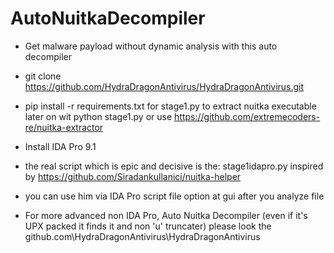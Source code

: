 # AutoNuitkaDecompiler
- Get malware payload without dynamic analysis with this auto decompiler

- git clone https://github.com/HydraDragonAntivirus/HydraDragonAntivirus.git
- pip install -r requirements.txt for stage1.py to extract nuitka executable later on wit python stage1.py or use https://github.com/extremecoders-re/nuitka-extractor
- Install IDA Pro 9.1
- the real script which is epic and decisive is the: stage1idapro.py inspired by https://github.com/Siradankullanici/nuitka-helper
- you can use him via IDA Pro script file option at gui after you analyze file
- For more advanced non IDA Pro, Auto Nuitka Decompiler (even if it's UPX packed it finds it and non 'u' truncater) please look the github.com\HydraDragonAntivirus\HydraDragonAntivirus